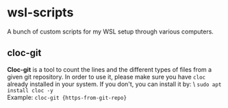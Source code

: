 # wsl-scripts
A bunch of custom scripts for my WSL setup through various computers.

## cloc-git 
**Cloc-git** is a tool to count the lines and the different types of files from a given git repository. In order to use it, please make sure you have <code>cloc</code> already installed in your system. If you don't, you can install it by: \ <code>sudo apt install cloc -y</code> \
Example:
<code>cloc-git {https-from-git-repo}</code>